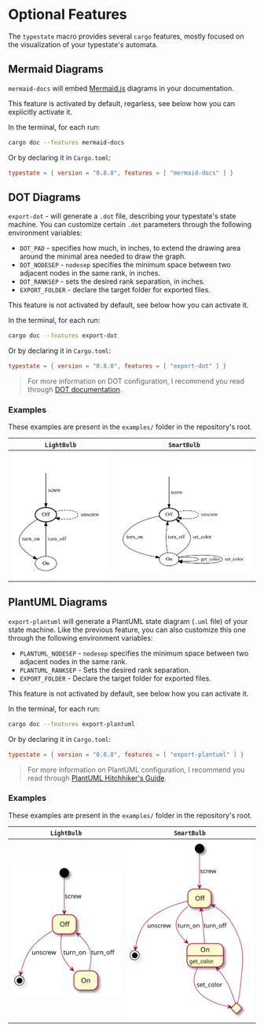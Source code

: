 # Optional Features

The `typestate` macro provides several `cargo` features, 
mostly focused on the visualization of your typestate's automata.

## Mermaid Diagrams

`mermaid-docs` will embed [Mermaid.js](https://mermaid-js.github.io/mermaid/#/) diagrams in your documentation. 

This feature is activated by default, regarless, see below how you can explicitly activate it.

In the terminal, for each run:
```bash
cargo doc --features mermaid-docs
```

Or by declaring it in `Cargo.toml`:
```toml
typestate = { version = "0.8.0", features = [ "mermaid-docs" ] }
```

## DOT Diagrams

`export-dot` - will generate a `.dot` file, describing your typestate's state machine.
You can customize certain `.dot` parameters through the following environment variables:

- `DOT_PAD` - specifies how much, in inches, to extend the drawing area around the minimal area needed to draw the graph.
- `DOT_NODESEP` - `nodesep` specifies the minimum space between two adjacent nodes in the same rank, in inches.
- `DOT_RANKSEP` - sets the desired rank separation, in inches.
- `EXPORT_FOLDER` - declare the target folder for exported files.

This feature is not activated by default, see below how you can activate it.

In the terminal, for each run:
```bash
cargo doc --features export-dot
```

Or by declaring it in `Cargo.toml`:
```toml
typestate = { version = "0.8.0", features = [ "export-dot" ] }
```

> For more information on DOT configuration, I recommend you read through [DOT documentation](https://graphviz.org/doc/info/attrs.html).

### Examples

These examples are present in the `examples/` folder in the repository's root.

| `LightBulb`                                          | `SmartBulb`                                          |
| ---------------------------------------------------- | ---------------------------------------------------- |
| ![`examples/light_bulb.rs`](static/DotLightBulb.svg) | ![`examples/smart_bulb.rs`](static/DotSmartBulb.svg) |

## PlantUML Diagrams

`export-plantuml` will generate a PlantUML state diagram (`.uml` file) of your state machine.
Like the previous feature, you can also customize this one through the following environment variables:

- `PLANTUML_NODESEP` - `nodesep` specifies the minimum space between two adjacent nodes in the same rank.
- `PLANTUML_RANKSEP` - Sets the desired rank separation.
- `EXPORT_FOLDER` - Declare the target folder for exported files.

This feature is not activated by default, see below how you can activate it.

In the terminal, for each run:
```bash
cargo doc --features export-plantuml
```

Or by declaring it in `Cargo.toml`:
```toml
typestate = { version = "0.8.0", features = [ "export-plantuml" ] }
```

> For more information on PlantUML configuration, I recommend you read through [PlantUML Hitchhiker's Guide](https://crashedmind.github.io/PlantUMLHitchhikersGuide/layout/layout.html#nodesep-and-ranksep).

### Examples

These examples are present in the `examples/` folder in the repository's root.

| `LightBulb`                                          | `SmartBulb`                                          |
| ---------------------------------------------------- | ---------------------------------------------------- |
| ![`examples/light_bulb.rs`](static/UmlLightBulb.svg) | ![`examples/smart_bulb.rs`](static/UmlSmartBulb.svg) |